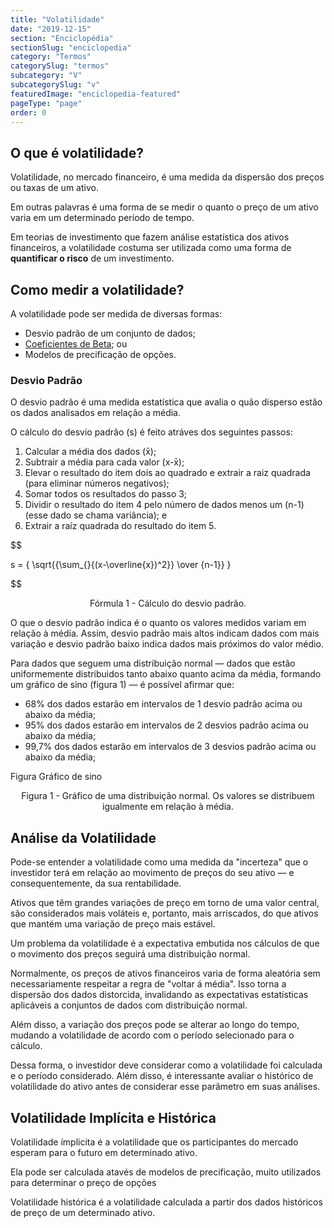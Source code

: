 ```yaml
---
title: "Volatilidade"
date: "2019-12-15"
section: "Enciclopédia"
sectionSlug: "enciclopedia"
category: "Termos"
categorySlug: "termos"
subcategory: "V"
subcategorySlug: "v"
featuredImage: "enciclopedia-featured"
pageType: "page"
order: 0
---
```


## O que é volatilidade?

Volatilidade, no mercado financeiro, é uma medida da dispersão dos preços ou taxas de um ativo.

Em outras palavras é uma forma de se medir o quanto o preço de um ativo varia em um determinado período de tempo.

Em teorias de investimento que fazem análise estatística dos ativos financeiros, a volatilidade costuma ser utilizada como uma forma de **quantificar o risco** de um investimento.



## Como medir a volatilidade?

A volatilidade pode ser medida de diversas formas:

- Desvio padrão de um conjunto de dados;
- [Coeficientes de Beta](/enciclopedia/termos/b/beta); ou
- Modelos de precificação de opções.

### Desvio Padrão

O desvio padrão é uma medida estatística que avalia o quão disperso estão os dados analisados em relação a média.

O cálculo do desvio padrão (s) é feito atráves dos seguintes passos:

1. Calcular a média dos dados (x&#772;);
2. Subtrair a média para cada valor (x-x&#772;);
3. Elevar o resultado do item dois ao quadrado e extrair a raiz quadrada (para eliminar números negativos);
4. Somar todos os resultados do passo 3;
5. Dividir o resultado do item 4 pelo número de dados menos um (n-1) (esse dado se chama variância); e
6. Extrair a raíz quadrada do resultado do item 5.

$$

s = { \sqrt{{\sum_{}{(x-\overline{x})^2}} \over {n-1}}  }

$$

<p class="legenda" style="text-align:center">Fórmula 1 - Cálculo do desvio padrão.</p>

O que o desvio padrão indica é o quanto os valores medidos variam em relação à média. Assim, desvio padrão mais altos indicam dados com mais variação e desvio padrão baixo indica dados mais próximos do valor médio.

Para dados que seguem uma distribuição normal — dados que estão uniformemente distribuidos tanto abaixo quanto acima  da média, formando um gráfico de sino (figura 1) — é possível afirmar que:

- 68% dos dados estarão em intervalos de 1 desvio padrão acima ou abaixo da média;
- 95% dos dados estarão em intervalos de 2 desvios padrão acima ou abaixo da média;
- 99,7% dos dados estarão em intervalos de 3 desvios padrão acima ou abaixo da média;

Figura Gráfico de sino

<p class="legenda" style="text-align:center">Figura 1 - Gráfico de uma distribuição normal. Os valores se distribuem igualmente em relação à média.</p>





## Análise da Volatilidade

Pode-se entender a volatilidade como uma medida da "incerteza" que o investidor terá em relação ao movimento de preços do seu ativo — e consequentemente, da sua rentabilidade.

Ativos que têm grandes variações de preço em torno de uma valor central, são considerados mais voláteis e, portanto, mais arriscados, do que ativos que mantém uma variação de preço mais estável.

Um problema da volatilidade é a expectativa embutida nos cálculos de que o movimento dos preços seguirá uma distribuição normal.

Normalmente, os preços de ativos financeiros varia de forma aleatória sem necessariamente respeitar a regra de "voltar á média". Isso torna a dispersão dos dados distorcida, invalidando as expectativas estatísticas aplicáveis a conjuntos de dados com distribuição normal.

Além disso, a variação dos preços pode se alterar ao longo do tempo, mudando a volatilidade de acordo com o período selecionado para o cálculo.

Dessa forma, o investidor deve considerar como a volatilidade foi calculada e o período considerado. Além disso, é interessante avaliar o histórico de volatilidade do ativo antes de considerar esse parâmetro em suas análises.

## Volatilidade Implícita e Histórica

Volatilidade ímplicita é a volatilidade que os participantes do mercado esperam para o futuro em determinado ativo.

Ela pode ser calculada atavés de modelos de precificação, muito utilizados para determinar o preço de opções

Volatilidade histórica é a volatilidade calculada a partir dos dados históricos de preço de um determinado ativo.
